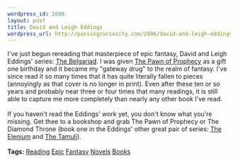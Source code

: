 ```yaml
--- 
wordpress_id: 1698
layout: post
title: David and Leigh Eddings
wordpress_url: http://passingcuriosity.com/2006/david-and-leigh-eddings/
---
```

I've just begun rereading that masterpiece of epic fantasy, David and Leigh Eddings' series: <a class="title" href="http://en.wikipedia.org/wiki/The_Belgariad">The Belgariad</a>. I was given <a class="title" href="http://en.wikipedia.org/wiki/Pawn_of_Prophecy">The Pawn of Prophecy</a> as a gift one birthday and it became my "gateway drug" to the realm of fantasy. I've since read it so many times that it has quite literally fallen to pieces (annoyingly as that cover is no longer in print). Even after these ten or so years and probably near three or four times that many readings, it is still able to capture me more completely than nearly any other book I've read.<br /><br />If you haven't read the Eddings' work yet, you don't know what you're missing. Get thee to a bookshop and grab <span class="title">The Pawn of Prophecy</span> or <span class="title">The Diamond Throne</span> (book one in the Eddings' other great pair of series: <a class="title" href="http://en.wikipedia.org/wiki/The_Elenium">The Elenium</a> and <a class="title" href="http://en.wikipedia.org/wiki/The_Tamuli">The Tamuli</a>).<br /><br /><span class="tags"><strong>Tags:</strong> <a rel="tag" href="http://del.icio.us/thsutton/reading">Reading</a> <a rel="tag" href="http://del.icio.us/thsutton/epic">Epic</a>  <a rel="tag" href="http://del.icio.us/thsutton/fantasy">Fantasy</a>  <a rel="tag" href="http://del.icio.us/thsutton/novels">Novels</a> <a rel="tag" href="http://del.icio.us/thsutton/books">Books</a></span>
